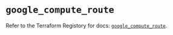 # `google_compute_route`

Refer to the Terraform Registory for docs: [`google_compute_route`](https://registry.terraform.io/providers/hashicorp/google-beta/4.78.0/docs/resources/google_compute_route).
